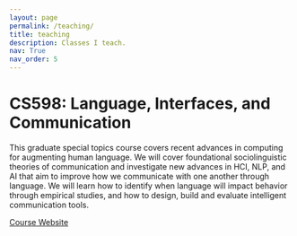 ```yaml
---
layout: page
permalink: /teaching/
title: teaching
description: Classes I teach.
nav: True
nav_order: 5
---
```


# CS598: Language, Interfaces, and Communication
This graduate special topics course covers recent advances in computing for augmenting human language. We will cover foundational sociolinguistic theories of communication and investigate new advances in HCI, NLP, and AI that aim to improve how we communicate with one another through language. We will learn how to identify when language will impact behavior through empirical studies, and how to design, build and evaluate intelligent communication tools.

[Course Website](https://talaugust.github.io/CS598LFall2024/)
